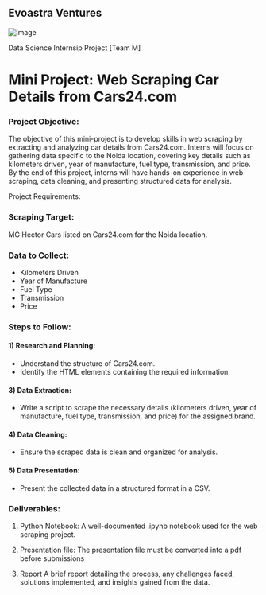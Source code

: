 ## Evoastra Ventures
![image](https://github.com/user-attachments/assets/af86c526-71ba-41e9-9cc1-7d0adc66ac3f)


Data Science Internsip Project [Team M]
# Mini Project: Web Scraping Car Details from Cars24.com
### Project Objective:
The objective of this mini-project is to develop skills in web scraping by extracting and analyzing car details from Cars24.com. Interns will focus on gathering data specific to the Noida location, covering key details such as kilometers driven, year of manufacture, fuel type, transmission, and price. By the end of this project, interns will have hands-on experience in web scraping, data cleaning, and presenting structured data for analysis.

Project Requirements:

###  Scraping Target: 
MG Hector Cars listed on Cars24.com for the Noida location.

### Data to Collect:
   * Kilometers Driven
   * Year of Manufacture
   * Fuel Type
   * Transmission
   * Price

### Steps to Follow:
#### 1) Research and Planning:
*    Understand the structure of Cars24.com.
*    Identify the HTML elements containing the required information.


#### 3) Data Extraction:
*    Write a script to scrape the necessary details (kilometers driven, year of manufacture, fuel type, transmission, and price) for the assigned brand.


#### 4) Data Cleaning:
*    Ensure the scraped data is clean and organized for analysis.


#### 5) Data Presentation:
*    Present the collected data in a structured format in a CSV.

### Deliverables:
1) Python Notebook:
    A well-documented .ipynb notebook used for the web scraping project.

2) Presentation file:
    The presentation file must be converted into a pdf before submissions

3) Report
    A brief report detailing the process, any challenges faced, solutions implemented, and insights gained from the data.
